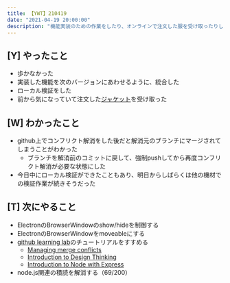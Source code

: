 ```yaml
---
title: 【YWT】210419
date: "2021-04-19 20:00:00"
description: "機能実装のための作業をしたり、オンラインで注文した服を受け取ったりした"
---
```


## [Y] やったこと

- 歩かなかった
- 実装した機能を次のバージョンにあわせるように、統合した
- ローカル検証をした
- 前から気になっていて注文した[ジャケット](https://clubd.co.jp/c/item/oj1676?setup_lp)を受け取った

## [W] わかったこと

- github上でコンフリクト解消をした後だと解消元のブランチにマージされてしまうことがわかった
  - ブランチを解消前のコミットに戻して、強制pushしてから再度コンフリクト解消が必要な状態にした
- 今日中にローカル検証ができたこともあり、明日からしばらくは他の機材での検証作業が続きそうだった

## [T] 次にやること

- ElectronのBrowserWindowのshow/hideを制御する
- ElectronのBrowserWindowをmoveableにする
- [github learning lab](https://lab.github.com/githubtraining)のチュートリアルをすすめる
  - [Managing merge conflicts](https://lab.github.com/githubtraining/managing-merge-conflicts)
  - [Introduction to Design Thinking](https://lab.github.com/githubtraining/introduction-to-design-thinking)
  - [Introduction to Node with Express](https://lab.github.com/everydeveloper/introduction-to-node-with-express)
- node.js関連の積読を解消する（69/200）

<!-- https://twitter.com/camomile_cafe/status/1384136752223322128?s=20 -->
